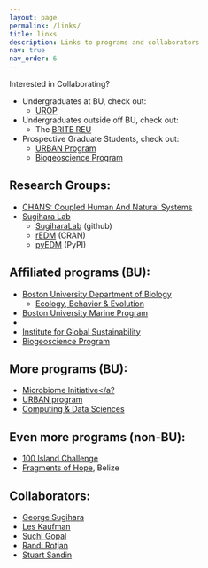 ```yaml
---
layout: page
permalink: /links/
title: links
description: Links to programs and collaborators
nav: true
nav_order: 6
---
```


<div class="boxBorder">
Interested in Collaborating?

- Undergraduates at BU, check out:
    * <a href="https://www.bu.edu/urop/">UROP</a>
- Undergraduates outside off BU, check out:
    * The <a href="https://sites.bu.edu/britereu/">BRITE REU</a>
- Prospective Graduate Students, check out:
    * <a href="https://sites.bu.edu/urban/">URBAN Program</a>
    * <a href="https://www.bu.edu/bio-geo/">Biogeoscience Program</a>
</div>

## Research Groups:

- <a href="https://www.chansmodels.org/">CHANS: Coupled Human And Natural Systems</a>
- <a href="https://deepeco.ucsd.edu/">Sugihara Lab</a>
    * <a href="https://github.com/SugiharaLab">SugiharaLab</a> (github)
    * <a href="https://cran.r-project.org/web/packages/rEDM/index.html">rEDM</a> (CRAN)
    * <a href="https://pypi.org/project/pyEDM/">pyEDM</a> (PyPI)

## Affiliated programs (BU):

- <a href="https://www.bu.edu/biology/">Boston University Department of Biology</a>
    * <a href="https://www.bu.edu/biology/research/ecology-behavior-and-evolution/">Ecology, Behavior & Evolution</a>
- <a href="https://www.bu.edu/bump/">Boston University Marine Program</a>
- <a href=""></a>
- <a href="https://www.bu.edu/igs/">Institute for Global Sustainability</a>
- <a href="https://www.bu.edu/bio-geo/">Biogeoscience Program</a>

## More programs (BU):

- <a href="https://www.microbu.org/">Microbiome Initiative</a?
- <a href="https://sites.bu.edu/urban/">URBAN program</a>
- <a href="https://www.bu.edu/cds-faculty/programs-admissions/phd-degree/">Computing & Data Sciences</a>

## Even more programs (non-BU):

- <a href="https://100islandchallenge.org/">100 Island Challenge</a>
- <a href="http://fragmentsofhope.org/">Fragments of Hope</a>, Belize


## Collaborators:

- <a href="https://deepeco.ucsd.edu/sugihara/">George Sugihara</a>
- <a href="https://www.bu.edu/biology/people/profiles/les-kaufman/">Les Kaufman</a>
- <a href="https://www.bu.edu/earth/profiles/sucharita-gopal/">Suchi Gopal</a>
- <a href="https://sites.bu.edu/rotjanlab/">Randi Rotjan</a>
- <a href="https://sandinlab.ucsd.edu/">Stuart Sandin</a>